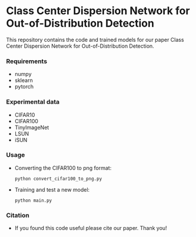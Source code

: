 # Class Center Dispersion Network for Out-of-Distribution Detection

This repository contains the code and trained models for our paper Class Center Dispersion Network for Out-of-Distribution Detection.

### Requirements

- numpy
- sklearn
- pytorch

### Experimental data

- CIFAR10 
- CIFAR100  
- TinyImageNet
- LSUN
- iSUN

### Usage

- Converting the CIFAR100 to png format:

  ```
  python convert_cifar100_to_png.py
  ```

- Training and test a new model:

  ```shell
  python main.py
  ```

### Citation

- If you found this code useful please cite our paper. Thank you!

